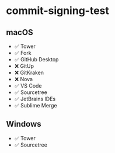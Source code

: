 # commit-signing-test

## macOS

- ✅ Tower
- ✅ Fork
- ✅ GitHub Desktop
- ❌ GitUp
- ❌ GitKraken
- ❌ Nova
- ✅ VS Code
- ✅ Sourcetree
- ✅ JetBrains IDEs
- ✅ Sublime Merge

## Windows

- ✅ Tower
- ✅ Sourcetree
